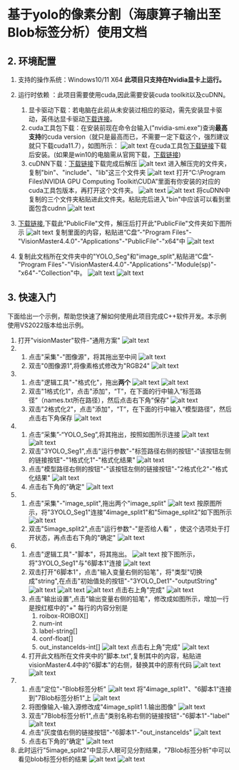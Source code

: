 # 基于yolo的像素分割（海康算子输出至Blob标签分析）使用文档
## 2. 环境配置
1. 支持的操作系统：Windows10/11 X64
**此项目只支持在Nvidia显卡上运行。**
1. 运行时依赖 ：此项目需要使用cuda,因此需要安装cuda toolkit以及cuDNN。
   1. 显卡驱动下载：若电脑在此前从未安装过相应的驱动，需先安装显卡驱动，英伟达显卡驱动[下载连接](https://www.nvidia.com/en-us/software/nvidia-app/)。
   2. cuda工具包下载：在安装前现在命令台输入("nvidia-smi.exe")查询**最高支持**的cuda version（就只是最高而已，不需要一定下载这个，强烈建议就只下载cuda11.7），如图所示：
   ![alt text](image/14.jpg)
   在cuda工具包[下载链接](https://nbai-cloud-3-0.oss-ap-southeast-1.aliyuncs.com/yolo-sdk/dependencies/cuda_11.7.1_516.94_windows.exe)下载后安装。(如果是win10的电脑需从官网下载，[下载链接](https://developer.nvidia.com/cuda-11-7-1-download-archive?target_os=Windows&target_arch=x86_64&target_version=10&target_type=exe_local))
   3. cuDNN下载：[下载链接](https://nbai-cloud-3-0.oss-ap-southeast-1.aliyuncs.com/yolo-sdk/dependencies/cudnn-windows-x86_64-8.5.0.96_cuda11-archive.zip)下载完成后解压
   ![alt text](image/20.jpg)
   进入解压完的文件夹，复制"bin"、"include"、"lib"这三个文件夹
   ![alt text](image/21.jpg)
   打开“C:\Program Files\NVIDIA GPU Computing Toolkit\CUDA”里面有你安装的对应的cuda工具包版本，再打开这个文件夹。
   ![alt text](image/22.jpg)
   ![alt text](image/23.jpg)
   将cuDNN中复制的三个文件夹粘贴进此文件夹。粘贴完后进入"bin"中应该可以看到里面包含cudnn
   ![alt text](image/24.jpg)
   
1. [下载链接](https://nbai-cloud-3-0.oss-ap-southeast-1.aliyuncs.com/yolo-sdk/dependencies/PublicFile.rar),下载此"PublicFile"文件，解压后打开此"PublicFile"文件夹如下图所示
![alt text](image/1.jpg)
复制里面的内容，粘贴进“C盘”-"Program Files"-"VisionMaster4.4.0"-"Applications"-"PublicFile"-"x64"中
![alt text](image/2.jpg)
2. 复制此文档所在文件夹中的"YOLO_Seg"和"image_split",粘贴进“C盘”-"Program Files"-"VisionMaster4.4.0"-"Applications"-"Module(sp)"-"x64"-"Collection"中。
![alt text](image/3.jpg)
![alt text](image/4.jpg)

## 3. 快速入门
下面给出一个示例，帮助您快速了解如何使用此项目完成C++软件开发。本示例使用VS2022版本给出示例。

1. 打开"visionMaster"软件-"通用方案"
![alt text](image/5.jpg)
2. 1. 点击"采集"-"图像源"，将其拖出至中间
   ![alt text](image/6.jpg)
   2. 双击"0图像源1",将像素格式修改为"RGB24"
   ![alt text](image/7.jpg)
3. 1. 点击"逻辑工具"-"格式化"，拖出**两个**
   ![alt text](image/8.jpg)
   ![alt text](image/9.jpg)
   2. 双击"1格式化1"，点击"添加"，“T”，在下面的行中输入“标签路径”（names.txt所在路径），然后点击右下角“保存”
   ![alt text](image/10.jpg)
   3. 双击"2格式化2"，点击"添加"，“T”，在下面的行中输入“模型路径”，然后点击右下角保存
   ![alt text](image/11.jpg)
4. 1. 点击“采集”-“YOLO_Seg”,将其拖出，按照如图所示连接
   ![alt text](image/37.jpg)
   ![alt text](image/36.jpg)
   2. 双击"3YOLO_Seg1",点击"运行参数"-"标签路径右侧的按钮"-"该按钮左侧的链接按钮"-"1格式化1"-"格式化结果"
   ![alt text](image/38.jpg)
   3. 点击"模型路径右侧的按钮"-"该按钮左侧的链接按钮"-"2格式化2"-"格式化结果"
   ![alt text](image/39.jpg)
   4. 点击右下角的"确定"
   ![alt text](image/40.jpg)
5. 1. 点击"采集"-"image_split",拖出两个"image_split"
   ![alt text](image/41.jpg)
   按原图所示，将"3YOLO_Seg1"连接"4image_split1"和"5image_split2"如下图所示
   ![alt text](image/42.jpg)
   2. 双击"5image_split2",点击"运行参数"-"是否给人看" ，使这个选项处于打开状态，再点击右下角的"确定"
   ![alt text](image/43.jpg)
6. 1. 点击"逻辑工具"-"脚本"，将其拖出。
   ![alt text](image/44.jpg)
   按下图所示，将"3YOLO_Seg1"与"6脚本1"连接
   ![alt text](image/45.jpg)
   2. 双击打开"6脚本1"，点击"输入变量右侧的铅笔"，将"类型"切换成"string",在点击"初始值处的按钮"-"3YOLO_Det1"-"outputString"
   ![alt text](image/47.jpg)
   ![alt text](image/48.jpg)
   ![alt text](image/49.jpg)
   点击右上角"完成"
   ![alt text](image/50.jpg)
   3. 点击"输出设置",点击"输出变量右侧的铅笔"，修改成如图所示，增加一行是按红框中的"+"
   每行的内容分别是
      1. roibox-ROIBOX[]
      2. num-int
      3. label-string[]
      4. conf-float[]
      5. out_instanceIds-int[]
   ![alt text](image/51.jpg)
   点击右上角"完成"
   ![alt text](image/52.jpg)
   4. 打开此文档所在文件夹中的"脚本.txt",复制其中的内容，粘贴进visionMaster4.4中的"6脚本"的右侧，替换其中的原有代码
   ![alt text](image/54.jpg)
   ![alt text](image/53.jpg)
7. 1. 点击"定位"-"Blob标签分析"
   ![alt text](image/55.jpg)
   将"4image_split1"、"6脚本1"连接到"7Blob标签分析1"上
   ![alt text](image/56.jpg)
   2. 将图像输入-输入源修改成"4image_split1 1.输出图像"
   ![alt text](image/60.jpg)
   3. 双击"7Blob标签分析1",点击"类别名称右侧的链接按钮"-"6脚本1"-"label"
   ![alt text](image/57.jpg)
   4. 点击"灰度值右侧的链接按钮"-"6脚本1"-"out_instanceIds"
   ![alt text](image/58.jpg)
   5. 点击右下角的"确定" 
   ![alt text](image/59.jpg)
8. 此时运行"5image_split2"中显示人眼可见分割结果，"7Blob标签分析"中可以看见blob标签分析的结果
![alt text](image/61.jpg)
![alt text](image/62.jpg)